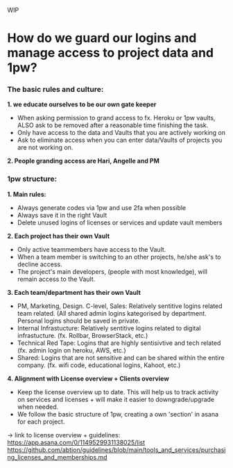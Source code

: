 WIP

# How do we guard our logins and manage access to project data and 1pw?

### The basic rules and culture:
**1. we educate ourselves to be our own gate keeper**
  - When asking permission to grand access to fx. Heroku or 1pw vaults, ALSO ask to be removed after a reasonable time finishing the task. 
  - Only have access to the data and Vaults that you are actively working on
  - Ask to eliminate access when you can enter data/Vaults of projects you are not working on.

**2. People granding access are Hari, Angelle and PM**

### 1pw structure:
**1. Main rules:**
  - Always generate codes via 1pw and use 2fa when possible
  - Always save it in the right Vault
  - Delete unused logins of licenses or services and update vault members

**2. Each project has their own Vault**
  - Only active teammembers have access to the Vault. 
  - When a team member is switching to an other projects, he/she ask's to decline access.
  - The project's main developers, (people with most knowledge), will remain access to the Vault.

**3. Each team/department has their own Vault**
  - PM, Marketing, Design. C-level, Sales: Relatively sentitive logins related team related. (All shared admin logins kategorised by department. Personal logins should be saved in private.
  - Internal Infrastucture: Relatively sentitive logins related to digital infrastucture. (fx. Rollbar, BrowserStack, etc.)
  - Technical Red Tape: Logins that are highly sentisivtive and tech related (fx. admin login on heroku, AWS, etc.)
  - Shared: Logins that are not sensitive and can be shared within the entire company. (fx. wifi code, educational logins, Kahoot, etc.)

**4. Alignment with License overview + Clients overview**
  - Keep the license overview up to date. This will help us to track activity on services and licenses + will make it easier to downgrade/upgrade when needed. 
  - We follow the basic structure of 1pw, creating a own 'section' in asana for each project. 

-> link to license overview + guidelines:
https://app.asana.com/0/1149529931138025/list
https://github.com/abtion/guidelines/blob/main/tools_and_services/purchasing_licenses_and_memberships.md
